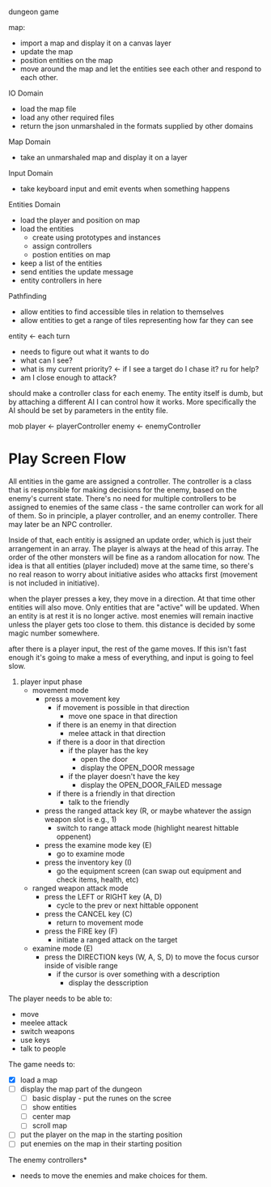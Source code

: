 dungeon game

map:
- import a map and display it on a canvas layer
- update the map
- position entities on the map
- move around the map and let the entities see each other and respond to each other.

IO Domain
- load the map file
- load any other required files
- return the json unmarshaled in the formats supplied by other domains

Map Domain
- take an unmarshaled map and display it on a layer

Input Domain
- take keyboard input and emit events when something happens

Entities Domain
- load the player and position on map
- load the entities
    - create using prototypes and instances
    - assign controllers
    - postion entities on map
- keep a list of the entities
- send entities the update message
- entity controllers in here

Pathfinding
- allow entities to find accessible tiles in relation to themselves
- allow entities to get a range of tiles representing how far they can see

entity <- each turn
- needs to figure out what it wants to do
- what can I see?
- what is my current priority? <- if I see a target do I chase it? ru for help?
- am I close enough to attack?

should make a controller class for each enemy. The entity itself is dumb, but by attaching a different AI I can control how it works. More specifically the AI should be set by parameters in the entity file.

mob
    player <- playerController
    enemy <- enemyController

# Play Screen Flow

All entities in the game are assigned a controller. The controller is a class that is responsible for making decisions for the enemy, based on the enemy's current state. There's no need for multiple controllers to be assigned to enemies of the same class - the same controller can work for all of them. So in principle, a player controller, and an enemy controller. There may later be an NPC controller.

Inside of that, each entitiy is assigned an update order, which is just their arrangement in an array. The player is always at the head of this array. The order of the other monsters will be fine as a random allocation for now. The idea is that all entities (player included) move at the same time, so there's no real reason to worry about initiative asides who attacks first (movement is not included in initiative).

when the player presses a key, they move in a direction. At that time other entities will also move.
Only entities that are "active" will be updated. When an entity is at rest it is no longer active. most enemies will remain inactive unless the player gets too close to them. this distance is decided by some magic number somewhere.

after there is a player input, the rest of the game moves. If this isn't fast enough it's going to make a mess of everything, and input is going to feel slow.

1. player input phase
    - movement mode
        - press a movement key
            - if movement is possible in that direction
                - move one space in that direction
            - if there is an enemy in that direction
                - melee attack in that direction
            - if there is a door in that direction
                - if the player has the key
                    - open the door
                    - display the OPEN_DOOR message
                - if the player doesn't have the key
                    - display the OPEN_DOOR_FAILED message
            - if there is a friendly in that direction
                - talk to the friendly
        - press the ranged attack key (R, or maybe whatever the assign weapon slot is e.g., 1)
            - switch to range attack mode (highlight nearest hittable oppenent)
        - press the examine mode key (E)
            - go to examine mode
        - press the inventory key (I)
            - go the equipment screen (can swap out equipment and check items, health, etc)
    - ranged weapon attack mode
        - press the LEFT or RIGHT key (A, D)
            - cycle to the prev or next hittable opponent
        - press the CANCEL key (C)
          - return to movement mode
        - press the FIRE key (F)
            - initiate a ranged attack on the target
    - examine mode (E)
        - press the DIRECTION keys (W, A, S, D) to move the focus cursor inside of visible range
            - if the cursor is over something with a description
                - display the desscription

The player needs to be able to:
- move
- meelee attack
- switch weapons
- use keys
- talk to people

The game needs to:
- [x] load a map
- [ ] display the map part of the dungeon
    - [ ] basic display - put the runes on the scree
    - [ ] show entities
    - [ ] center map
    - [ ] scroll map
- [ ] put the player on the map in the starting position
- [ ] put enemies on the map in their starting position

The enemy controllers*
- needs to move the enemies and make choices for them.



 
